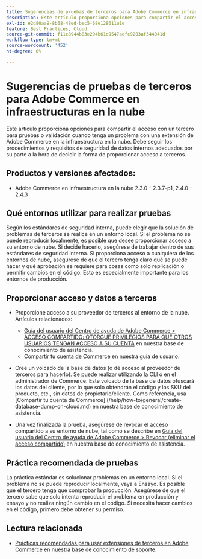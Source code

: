 ```yaml
---
title: Sugerencias de pruebas de terceros para Adobe Commerce en infraestructuras en la nube
description: Este artículo proporciona opciones para compartir el acceso con un tercero para pruebas o validación cuando tenga un problema con una extensión de Adobe Commerce en la infraestructura en la nube.
exl-id: e2d80aa9-8b68-48ed-bec5-68e128611a1e
feature: Best Practices, Cloud
source-git-commit: f11c8944b83e294b61d9547aefc9203af344041d
workflow-type: tm+mt
source-wordcount: '452'
ht-degree: 0%

---
```


# Sugerencias de pruebas de terceros para Adobe Commerce en infraestructuras en la nube

Este artículo proporciona opciones para compartir el acceso con un tercero para pruebas o validación cuando tenga un problema con una extensión de Adobe Commerce en la infraestructura en la nube.
Debe seguir los procedimientos y requisitos de seguridad de datos internos adecuados por su parte a la hora de decidir la forma de proporcionar acceso a terceros.

## Productos y versiones afectados:

* Adobe Commerce en infraestructura en la nube 2.3.0 - 2.3.7-p1, 2.4.0 - 2.4.3

## Qué entornos utilizar para realizar pruebas

Según los estándares de seguridad interna, puede elegir que la solución de problemas de terceros se realice en un entorno local. Si el problema no se puede reproducir localmente, es posible que desee proporcionar acceso a su entorno de nube. Si decide hacerlo, asegúrese de trabajar dentro de sus estándares de seguridad interna. Si proporciona acceso a cualquiera de los entornos de nube, asegúrese de que el tercero tenga claro qué se puede hacer y qué aprobación se requiere para cosas como solo replicación o permitir cambios en el código. Esto es especialmente importante para los entornos de producción.

## Proporcionar acceso y datos a terceros

* Proporcione acceso a su proveedor de terceros al entorno de la nube. Artículos relacionados:

   * [Guía del usuario del Centro de ayuda de Adobe Commerce > ACCESO COMPARTIDO: OTORGUE PRIVILEGIOS PARA QUE OTROS USUARIOS TENGAN ACCESO A SU CUENTA](/help/help-center-guide/help-center/magento-help-center-user-guide.md#shared-access) en nuestra base de conocimiento de asistencia.
   * [Compartir tu cuenta de Commerce](https://docs.magento.com/user-guide/magento/magento-account-share.html) en nuestra guía de usuario.

* Cree un volcado de la base de datos (o dé acceso al proveedor de terceros para hacerlo). Se puede realizar utilizando la CLI o en el administrador de Commerce. Este volcado de la base de datos ofuscará los datos del cliente, por lo que solo obtendrán el código y los SKU del producto, etc., sin datos de propietario/cliente. Como referencia, usa [Compartir tu cuenta de Commerce] (/help/how-to/general/create-database-dump-on-cloud.md) en nuestra base de conocimiento de asistencia.
* Una vez finalizada la prueba, asegúrese de revocar el acceso compartido a su entorno de nube, tal como se describe en [Guía del usuario del Centro de ayuda de Adobe Commerce > Revocar (eliminar el acceso compartido)](/help/help-center-guide/help-center/magento-help-center-user-guide.md#revoke-shared-access) en nuestra base de conocimiento de asistencia.

## Práctica recomendada de pruebas

La práctica estándar es solucionar problemas en un entorno local. Si el problema no se puede reproducir localmente, vaya a Ensayo. Es posible que el tercero tenga que comprobar la producción. Asegúrese de que el tercero sabe que solo intenta reproducir el problema en producción y ensayo y no realiza ningún cambio en el código. Si necesita hacer cambios en el código, primero debe obtener su permiso.

## Lectura relacionada

* [Prácticas recomendadas para usar extensiones de terceros en Adobe Commerce](https://support.magento.com/hc/en-us/articles/360042361152-Best-Practices-for-using-third-party-extensions-in-Magento) en nuestra base de conocimiento de soporte.
